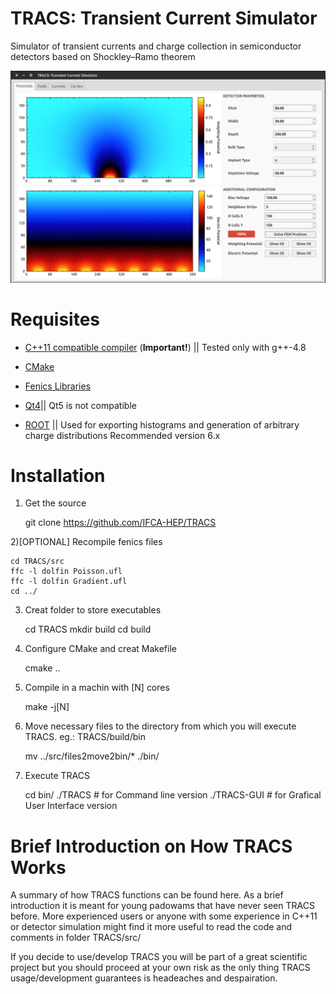 TRACS: Transient Current Simulator
===================================

Simulator of transient currents and charge collection in semiconductor detectors based on Shockley–Ramo theorem

![Screenshot of ](/docs/images/tracs_potentials_screenshot.png?raw=true)


# Requisites

  - [C++11 compatible compiler](http://en.cppreference.com/w/cpp/compiler_support) (**Important!**) ||
    Tested only with g++-4.8

  - [CMake](http://www.cmake.org/download/)
  
  - [Fenics Libraries](http://fenicsproject.org/download/)
  
  - [Qt4](http://download.qt.io/archive/qt/)||
    Qt5 is not compatible 

  - [ROOT](https://root.cern.ch/downloading-root) ||
    Used for exporting histograms and generation of arbitrary charge distributions
    Recommended version 6.x

# Installation

1) Get the source

    git clone https://github.com/IFCA-HEP/TRACS
    
2)[OPTIONAL] Recompile fenics files

    cd TRACS/src
    ffc -l dolfin Poisson.ufl
    ffc -l dolfin Gradient.ufl
    cd ../
    
3) Creat folder to store executables

    cd TRACS
    mkdir build
    cd build
    
4) Configure CMake and creat Makefile

    cmake ..
    
5) Compile in a machin with [N] cores

    make -j[N]
    
6) Move necessary files to the directory from which you will execute TRACS. eg.: TRACS/build/bin

    mv ../src/files2move2bin/* ./bin/
   
7) Execute TRACS

    cd bin/
    ./TRACS # for Command line version
    ./TRACS-GUI # for Grafical User Interface version

# Brief Introduction on How TRACS Works

  A summary of how TRACS functions can be found here. As a brief introduction it is meant for young padowams that have never seen TRACS before. More experienced users or anyone with some experience in C++11 or detector simulation might find it more useful to read the code and comments in folder TRACS/src/                                
                                                                       
  If you decide to use/develop TRACS you will be part of a great scientific project but you should proceed at your own risk as the only thing TRACS usage/development guarantees is headeaches and despairation.                                                         
